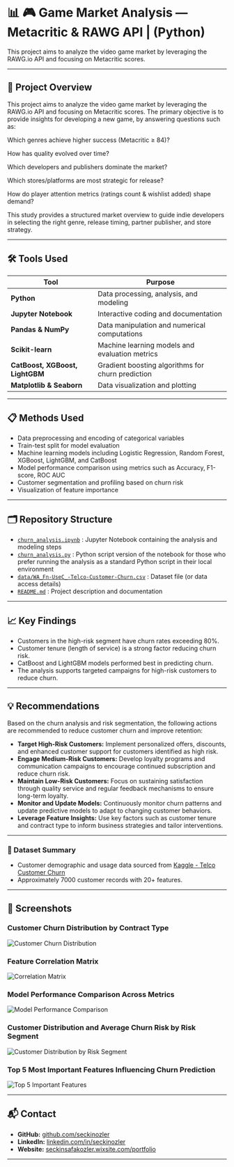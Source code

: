 # 📊 🎮 Game Market Analysis — Metacritic & RAWG API | (Python)

This project aims to analyze the video game market by leveraging the RAWG.io API and focusing on Metacritic scores.

---

## 📌 Project Overview

This project aims to analyze the video game market by leveraging the RAWG.io API
 and focusing on Metacritic scores.
The primary objective is to provide insights for developing a new game, by answering questions such as:

Which genres achieve higher success (Metacritic ≥ 84)?

How has quality evolved over time?

Which developers and publishers dominate the market?

Which stores/platforms are most strategic for release?

How do player attention metrics (ratings count & wishlist added) shape demand?

This study provides a structured market overview to guide indie developers in selecting the right genre, release timing, partner publisher, and store strategy.

---

## 🛠️ Tools Used

| Tool             | Purpose                              |
|------------------------|--------------------------------------------|
| **Python**             | Data processing, analysis, and modeling    |
| **Jupyter Notebook**   | Interactive coding and documentation       |
| **Pandas & NumPy**     | Data manipulation and numerical computations|
| **Scikit-learn**       | Machine learning models and evaluation metrics |
| **CatBoost, XGBoost, LightGBM** | Gradient boosting algorithms for churn prediction |
| **Matplotlib & Seaborn** | Data visualization and plotting          |

---

## 📋 Methods Used
- Data preprocessing and encoding of categorical variables
- Train-test split for model evaluation
- Machine learning models including Logistic Regression, Random Forest, XGBoost, LightGBM, and CatBoost
- Model performance comparison using metrics such as Accuracy, F1-score, ROC AUC
- Customer segmentation and profiling based on churn risk
- Visualization of feature importance

---

## 🗂️ Repository Structure
- [`churn_analysis.ipynb`](churn_analysis.ipynb) : Jupyter Notebook containing the analysis and modeling steps
- [`churn_analysis.py`](churn_analysis.py) : Python script version of the notebook for those who prefer running the analysis as a standard Python script in their local environment
- [`data/WA_Fn-UseC_-Telco-Customer-Churn.csv`](WA_Fn-UseC_-Telco-Customer-Churn.csv) : Dataset file (or data access details)
- [`README.md`](README.md) : Project description and documentation

---

## 📈 Key Findings
- Customers in the high-risk segment have churn rates exceeding 80%.
- Customer tenure (length of service) is a strong factor reducing churn risk.
- CatBoost and LightGBM models performed best in predicting churn.
- The analysis supports targeted campaigns for high-risk customers to reduce churn.

---

## 💡 Recommendations

Based on the churn analysis and risk segmentation, the following actions are recommended to reduce customer churn and improve retention:

- **Target High-Risk Customers:** Implement personalized offers, discounts, and enhanced customer support for customers identified as high risk.  
- **Engage Medium-Risk Customers:** Develop loyalty programs and communication campaigns to encourage continued subscription and reduce churn risk.  
- **Maintain Low-Risk Customers:** Focus on sustaining satisfaction through quality service and regular feedback mechanisms to ensure long-term loyalty.  
- **Monitor and Update Models:** Continuously monitor churn patterns and update predictive models to adapt to changing customer behaviors.  
- **Leverage Feature Insights:** Use key factors such as customer tenure and contract type to inform business strategies and tailor interventions.

---

### 📁 Dataset Summary
- Customer demographic and usage data sourced from [Kaggle - Telco Customer Churn](https://www.kaggle.com/datasets/blastchar/telco-customer-churn?resource=download)  
- Approximately 7000 customer records with 20+ features.

---

## 📸 Screenshots

### Customer Churn Distribution by Contract Type
![Customer Churn Distribution](screenshots/1.png)

### Feature Correlation Matrix
![Correlation Matrix](screenshots/2.png)

### Model Performance Comparison Across Metrics
![Model Performance Comparison](screenshots/3.png)

### Customer Distribution and Average Churn Risk by Risk Segment
![Customer Distribution by Risk Segment](screenshots/4.png)

### Top 5 Most Important Features Influencing Churn Prediction
![Top 5 Important Features](screenshots/5.png)

---

## 📬 Contact

- **GitHub:** [github.com/seckinozler](https://github.com/seckinozler)  
- **LinkedIn:** [linkedin.com/in/seckinozler](https://www.linkedin.com/in/seckinozler/)  
- **Website:** [seckinsafakozler.wixsite.com/portfolio](https://seckinsafakozler.wixsite.com/portfolio)

---


